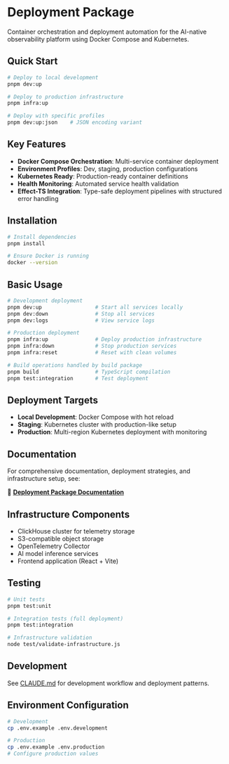 # Deployment Package

Container orchestration and deployment automation for the AI-native observability platform using Docker Compose and Kubernetes.

## Quick Start

```bash
# Deploy to local development
pnpm dev:up

# Deploy to production infrastructure
pnpm infra:up

# Deploy with specific profiles
pnpm dev:up:json    # JSON encoding variant
```

## Key Features

- **Docker Compose Orchestration**: Multi-service container deployment
- **Environment Profiles**: Dev, staging, production configurations  
- **Kubernetes Ready**: Production-ready container definitions
- **Health Monitoring**: Automated service health validation
- **Effect-TS Integration**: Type-safe deployment pipelines with structured error handling

## Installation

```bash
# Install dependencies
pnpm install

# Ensure Docker is running
docker --version
```

## Basic Usage

```bash
# Development deployment  
pnpm dev:up                 # Start all services locally
pnpm dev:down               # Stop all services
pnpm dev:logs               # View service logs

# Production deployment
pnpm infra:up               # Deploy production infrastructure
pnpm infra:down             # Stop production services
pnpm infra:reset            # Reset with clean volumes

# Build operations handled by build package
pnpm build                  # TypeScript compilation
pnpm test:integration       # Test deployment
```

## Deployment Targets

- **Local Development**: Docker Compose with hot reload
- **Staging**: Kubernetes cluster with production-like setup
- **Production**: Multi-region Kubernetes deployment with monitoring

## Documentation

For comprehensive documentation, deployment strategies, and infrastructure setup, see:

📖 **[Deployment Package Documentation](../../notes/packages/deployment/package.md)**

## Infrastructure Components

- ClickHouse cluster for telemetry storage
- S3-compatible object storage
- OpenTelemetry Collector
- AI model inference services
- Frontend application (React + Vite)

## Testing

```bash
# Unit tests
pnpm test:unit

# Integration tests (full deployment)
pnpm test:integration

# Infrastructure validation
node test/validate-infrastructure.js
```

## Development

See [CLAUDE.md](../../CLAUDE.md) for development workflow and deployment patterns.

## Environment Configuration

```bash
# Development
cp .env.example .env.development

# Production
cp .env.example .env.production
# Configure production values
```